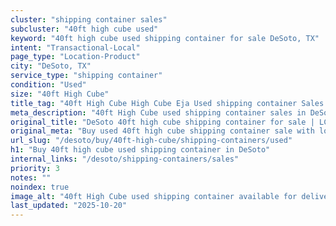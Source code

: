 ```yaml
---
cluster: "shipping container sales"
subcluster: "40ft high cube used"
keyword: "40ft high cube used shipping container for sale DeSoto, TX"
intent: "Transactional-Local"
page_type: "Location-Product"
city: "DeSoto, TX"
service_type: "shipping container"
condition: "Used"
size: "40ft High Cube"
title_tag: "40ft High Cube High Cube Eja Used shipping container Sales in DeSoto | LC Container"
meta_description: "40ft High Cube used shipping container sales in DeSoto. High cube containers with extra height. Fast delivery, competitive pricing. Serving shipping containers area. Quote ID: R01. Call (214) 524-4168 for your free quote today."
original_title: "DeSoto 40ft high cube shipping container for sale | LC"
original_meta: "Buy used 40ft high cube shipping container sale with local delivery in DeSoto, TX. LC Container — local Since 2003. Request a fast quote today."
url_slug: "/desoto/buy/40ft-high-cube/shipping-containers/used"
h1: "Buy 40ft high cube used shipping container in DeSoto"
internal_links: "/desoto/shipping-containers/sales"
priority: 3
notes: ""
noindex: true
image_alt: "40ft High Cube used shipping container available for delivery in DeSoto"
last_updated: "2025-10-20"
---
```


<!-- TODO: Add unique city/inventory copy, images, and internal links here. -->
